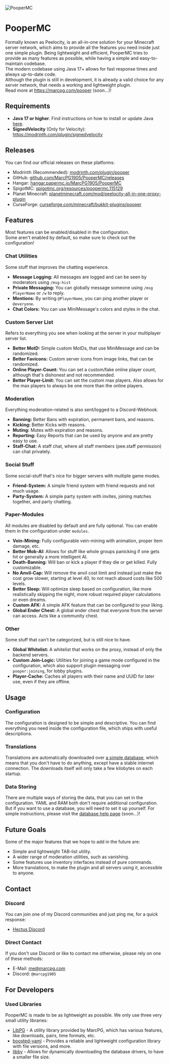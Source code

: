 

![PooperMC](https://marcpg.com/pooper/banner.png)


# PooperMC

Formally known as Peelocity, is an all-in-one solution for your Minecraft server network, which aims to provide all the features you need inside just one simple plugin. Being lightweight and efficient, PooperMC tries to provide as many features as possible, while having a simple and easy-to-maintain codebase.  
The modern codebase using Java 17+ allows for fast response times and always up-to-date code.  
Although the plugin is still in development, it is already a valid choice for any server network, that needs a working and lightweight plugin.  
Read more at https://marcpg.com/pooper (soon...)!

## Requirements

- **Java 17 or higher**. Find instructions on how to install or update Java [here](https://docs.papermc.io/misc/java-install).
- **SignedVelocity** (Only for Velocity): https://modrinth.com/plugin/signedvelocity

## Releases

You can find our official releases on these platforms:
- Modrinth (Recommended): [modrinth.com/plugin/pooper](https://modrinth.com/plugin/pooper)
- GitHub: [github.com/MarcPG1905/PooperMC/releases](https://github.com/MarcPG1905/PooperMC/releases)
- Hangar: [hangar.papermc.io/MarcPG1905/PooperMC](https://hangar.papermc.io/MarcPG1905/PooperMC)
- SpigotMC: [spigotmc.org/resources/poopermc.115129](https://www.spigotmc.org/resources/poopermc.115129/)
- Planet Minecraft: [planetminecraft.com/mod/peelocity-all-in-one-proxy-plugin](https://www.planetminecraft.com/mod/peelocity-all-in-one-proxy-plugin/)
- CurseForge: [curseforge.com/minecraft/bukkit-plugins/pooper](https://www.curseforge.com/minecraft/bukkit-plugins/pooper)

## Features

Most features can be enabled/disabled in the configuration.  
Some aren't enabled by default, so make sure to check out the configuration!

### Chat Utilities
Some stuff that improves the chatting experience.
- **Message Logging:** All messages are logged and can be seen by moderators using `/msg-hist`
- **Private Messaging:** You can globally message someone using `/msg PlayerName` or `/w` to reply.
- **Mentions:** By writing `@PlayerName`, you can ping another player or `@everyone`.
- **Chat Colors:** You can use MiniMessage's colors and styles in the chat.

### Custom Server List
Refers to everything you see when looking at the server in your multiplayer server list.
- **Better MotD:** Simple custom MotDs, that use MiniMessage and can be randomized.
- **Better Favicons:** Custom server icons from image links, that can be randomized.
- **Online Player-Count:** You can set a custom/fake online player count, although that's dishonest and not recommended.
- **Better Player-Limit:** You can set the custom max players. Also allows for the max players to always be one more than the online players.

### Moderation
Everything moderation-related is also sent/logged to a Discord-Webhook.
- **Banning:** Better Bans with expiration, permanent bans, and reasons.
- **Kicking:** Better Kicks with reasons.
- **Muting:** Mutes with expiration and reasons.
- **Reporting:** Easy Reports that can be used by anyone and are pretty easy to use.
- **Staff-Chat:** A staff chat, where all staff members (pee.staff permission) can chat privately.

### Social Stuff
Some social-stuff that's nice for bigger servers with multiple game modes.
- **Friend-System:** A simple friend system with friend requests and not much usage.
- **Party-System:** A simple party system with invites, joining matches together, and party chatting.

### Paper-Modules
All modules are disabled by default and are fully optional. You can enable them in the configuration under `modules`.
- **Vein-Mining:** Fully configurable vein-mining with animation, proper item damage, etc.
- **Better Mob-AI:** Allows for stuff like whole groups panicking if one gets hit or generally a more intelligent AI.
- **Death-Banning:** Will ban or kick a player if they die or get killed. Fully customizable.
- **No Anvil-Cap:** Will remove the anvil cost limit and instead just make the cost grow slower, starting at level 40, to not reach absurd costs like 500 levels.
- **Better Sleep:** Will optimize sleep based on configuration, like more realistically skipping the night, more robust required player calculations or even dreams.
- **Custom AFK:** A simple AFK feature that can be configured to your liking.
- **Global Ender Chest:** A global ender chest that everyone from the server can access. Acts like a community chest.

### Other
Some stuff that can't be categorized, but is still nice to have.
- **Global Whitelist:** A whitelist that works on the proxy, instead of only the backend servers.
- **Custom Join-Logic:** Utilities for joining a game mode configured in the configuration, which also support plugin messaging over `pooper:joining`, for lobby plugins.
- **Player-Cache:** Caches all players with their name and UUID for later use, even if they are offline.

## Usage

### Configuration

The configuration is designed to be simple and descriptive. You can find everything you need inside the configuration file, which ships with useful descriptions.

### Translations

Translations are automatically downloaded over [a simple database](https://marcpg.com/pooper/translations/), which means that you don't have to do anything, except have a stable internet connection. The downloads itself will only take a few kilobytes on each startup.

### Data Storing

There are multiple ways of storing the data, that you can set in the configuration. YAML and RAM both don't require additional configuration.  
But if you want to use a database, you will need to set it up yourself. For simple instructions, please visit the [database help page](https://marcpg.com/pooper/database) (soon...)!

## Future Goals

Some of the major features that we hope to add in the future are:
- Simple and lightweight TAB-list utility.
- A wider range of moderation utilities, such as vanishing.
- Some features use inventory interfaces instead of pure commands.
- More translations, to make the plugin and all servers using it, accessible to anyone.

## Contact

### Discord

You can join one of my Discord communities and just ping me, for a quick response:
- [Hectus Discord](https://discord.gg/txYEmBafB7)

### Direct Contact

If you don't use Discord or like to contact me otherwise, please rely on one of these methods:
- E-Mail: [me@marcpg.com](mailto:me@marcpg.com)
- Discord: `@marcpg1905`

## For Developers

### Used Libraries

PooperMC is made to be as lightweight as possible. We only use three very small utility libraries:
- [LibPG](https://github.com/MarcPG1905/LibPG) - A utility library provided by MarcPG, which has various features, like downloads, pairs, time formats, etc.
- [boosted-yaml](https://github.com/dejvokep/boosted-yaml) - Provides a reliable and lightweight configuration library with file versions, and more.
- [libby](https://github.com/AlessioDP/libby) - Allows for dynamically downloading the database drivers, to have a smaller file size.
